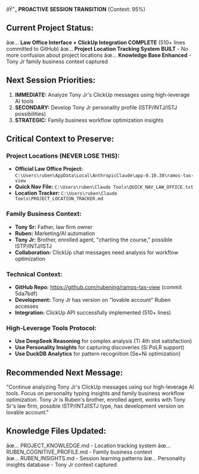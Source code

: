 ðŸ”„ **PROACTIVE SESSION TRANSITION** (Context: 95%)

## **Current Project Status:**
âœ… **Law Office Interface + ClickUp Integration COMPLETE** (510+ lines committed to GitHub)
âœ… **Project Location Tracking System BUILT** - No more confusion about project locations
âœ… **Knowledge Base Enhanced** - Tony Jr family business context captured

## **Next Session Priorities:**
1. **IMMEDIATE:** Analyze Tony Jr's ClickUp messages using high-leverage AI tools
2. **SECONDARY:** Develop Tony Jr personality profile (ISTP/INTJ/ISTJ possibilities)
3. **STRATEGIC:** Family business workflow optimization insights

## **Critical Context to Preserve:**

### **Project Locations (NEVER LOSE THIS):**
- **Official Law Office Project:** `C:\Users\ruben\AppData\Local\AnthropicClaude\app-0.10.38\ramos-tax-view`
- **Quick Nav File:** `C:\Users\ruben\Claude Tools\QUICK_NAV_LAW_OFFICE.txt`
- **Location Tracker:** `C:\Users\ruben\Claude Tools\PROJECT_LOCATION_TRACKER.md`

### **Family Business Context:**
- **Tony Sr:** Father, law firm owner
- **Ruben:** Marketing/AI automation 
- **Tony Jr:** Brother, enrolled agent, "charting the course," possible ISTP/INTJ/ISTJ
- **Collaboration:** ClickUp chat messages need analysis for workflow optimization

### **Technical Context:**
- **GitHub Repo:** https://github.com/rubening/ramos-tax-view (commit 5da7bdf)
- **Development:** Tony Jr has version on "lovable account" Ruben accesses
- **Integration:** ClickUp API successfully implemented (510+ lines)

### **High-Leverage Tools Protocol:**
- **Use DeepSeek Reasoning** for complex analysis (Ti 4th slot satisfaction)
- **Use Personality Insights** for capturing discoveries (Si PoLR support)
- **Use DuckDB Analytics** for pattern recognition (Se+Ni optimization)

## **Recommended Next Message:**
"Continue analyzing Tony Jr's ClickUp messages using our high-leverage AI tools. Focus on personality typing insights and family business workflow optimization. Tony Jr is Ruben's brother, enrolled agent, works with Tony Sr's law firm, possible ISTP/INTJ/ISTJ type, has development version on lovable account."

## **Knowledge Files Updated:**
âœ… PROJECT_KNOWLEDGE.md - Location tracking system
âœ… RUBEN_COGNITIVE_PROFILE.md - Family business context  
âœ… RUBEN_INSIGHTS.md - Session learning patterns
âœ… Personality insights database - Tony Jr context captured
